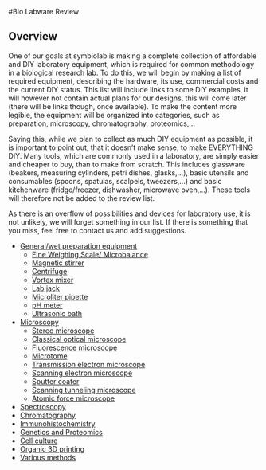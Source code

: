 #Bio Labware Review

## Overview
One of our goals at symbiolab is making a complete collection of affordable and DIY laboratory equipment, which is required for common methodology in a biological research lab. To do this, we will begin by making a list of required equipment, describing the hardware, its use, commercial costs and the current DIY status. This list will include links to some DIY examples, it will however not contain actual plans for our designs, this will come later (there will be links though, once available). To make the content more legible, the equipment will be organized into categories, such as preparation, microscopy, chromatography, proteomics,...

Saying this, while we plan to collect as much DIY equipment as possible, it is important to point out, that it doesn’t make sense, to make EVERYTHING DIY. Many tools, which are commonly used in a laboratory, are simply easier and cheaper to buy, than to make from scratch. This includes glassware (beakers, measuring cylinders, petri dishes, glasks,...), basic utensils and consumables (spoons, spatulas, scalpels, tweezers,...) and basic kitchenware (fridge/freezer, dishwasher, microwave oven,...). These tools will therefore not be added to the review list.

As there is an overflow of possibilities and devices for laboratory use, it is not unlikely, we will forget something in our list. If there is something that you miss, feel free to contact us and add suggestions.

- [General/wet preparation equipment](https://github.com/symbiolab/bio-labware/blob/master/010_general_preparation.md)
  * [Fine Weighing Scale/ Microbalance](https://github.com/symbiolab/bio-labware/blob/master/010_general_preparation.md#Microbalance)
  * [Magnetic stirrer](https://github.com/symbiolab/bio-labware/blob/master/010_general_preparation.md#Magnetic-stirrer)
  * [Centrifuge](#Centrifuge)
  * [Vortex mixer](#Vortex-mixer)
  * [Lab jack](#Lab-jack)
  * [Microliter pipette](#Microliter-pipette)
  * [pH meter](#pH-meter)
  * [Ultrasonic bath](#Ultrasonic-bath)
- [Microscopy](#Microscopy)
  * [Stereo microscope](#Stereo-microscope)
  * [Classical optical microscope](#Optical-microscope)
  * [Fluorescence microscope](#Fluorescence-microscope)
  * [Microtome](#Microtome)
  * [Transmission electron microscope](#TEM)
  * [Scanning electron microscope](#SEM)
  * [Sputter coater](#Sputter-coater)
  * [Scanning tunneling microscope](#STM)
  * [Atomic force microscope](#AFM)
- [Spectroscopy](#Spectroscopy)
- [Chromatography](#Chromatography)
- [Immunohistochemistry](#Immunohistochemistry)
- [Genetics and Proteomics](#Genetics-and-Proteomics)
- [Cell culture](#Cell-culture)
- [Organic 3D printing](#Organic-3D-printing)
- [Various methods](#Various-methods)



<!---
###Title_name <a id="Title-name-no-spaces"></a>

####1. Background

Keywords: 

####2. Commercial variants

####3. Available DIY resources

![Name-of-displayed-image](images/image.jpg)

_"[Image title](http://..) by "[Image owner](http://..)" is licensed under [CC BY-NC-SA 4.0](http://openqcm.com/)_

####4. Is DIY good enough and reasonable?

####5. Plan
-->
